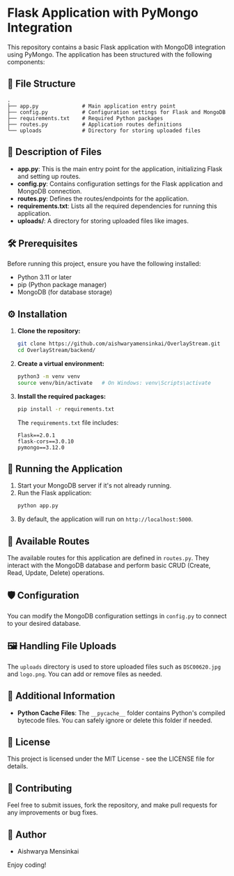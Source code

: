 # Flask Application with PyMongo Integration

This repository contains a basic Flask application with MongoDB integration using PyMongo. The application has been structured with the following components:

## 📂 File Structure
```
.
├── app.py              # Main application entry point
├── config.py           # Configuration settings for Flask and MongoDB
├── requirements.txt    # Required Python packages
├── routes.py           # Application routes definitions
└── uploads             # Directory for storing uploaded files
```

## 📜 Description of Files

- **app.py**: This is the main entry point for the application, initializing Flask and setting up routes.
- **config.py**: Contains configuration settings for the Flask application and MongoDB connection.
- **routes.py**: Defines the routes/endpoints for the application.
- **requirements.txt**: Lists all the required dependencies for running this application.
- **uploads/**: A directory for storing uploaded files like images.

## 🛠️ Prerequisites

Before running this project, ensure you have the following installed:
- Python 3.11 or later
- pip (Python package manager)
- MongoDB (for database storage)

## ⚙️ Installation

1. **Clone the repository:**
   ```bash
   git clone https://github.com/aishwaryamensinkai/OverlayStream.git
   cd OverlayStream/backend/
   ```

2. **Create a virtual environment:**
   ```bash
   python3 -m venv venv
   source venv/bin/activate   # On Windows: venv\Scripts\activate
   ```

3. **Install the required packages:**
   ```bash
   pip install -r requirements.txt
   ```

   The `requirements.txt` file includes:
   ```
   Flask==2.0.1
   flask-cors==3.0.10
   pymongo==3.12.0
   ```

## 🚀 Running the Application

1. Start your MongoDB server if it's not already running.
2. Run the Flask application:
   ```bash
   python app.py
   ```
3. By default, the application will run on `http://localhost:5000`.

## 🔄 Available Routes

The available routes for this application are defined in `routes.py`. They interact with the MongoDB database and perform basic CRUD (Create, Read, Update, Delete) operations.

## 🛡️ Configuration

You can modify the MongoDB configuration settings in `config.py` to connect to your desired database.

## 🖼️ Handling File Uploads

The `uploads` directory is used to store uploaded files such as `DSC00620.jpg` and `logo.png`. You can add or remove files as needed.

## 🔧 Additional Information

- **Python Cache Files**: The `__pycache__` folder contains Python's compiled bytecode files. You can safely ignore or delete this folder if needed.

## 📑 License

This project is licensed under the MIT License - see the LICENSE file for details.

## 🤝 Contributing

Feel free to submit issues, fork the repository, and make pull requests for any improvements or bug fixes.

## 📝 Author

- Aishwarya Mensinkai

Enjoy coding!
